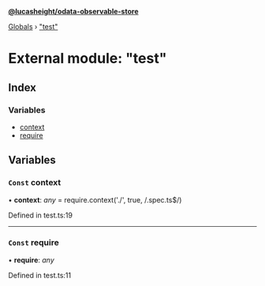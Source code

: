**[@lucasheight/odata-observable-store](../README.md)**

[Globals](../globals.md) › ["test"](_test_.md)

# External module: "test"

## Index

### Variables

* [context](_test_.md#const-context)
* [require](_test_.md#const-require)

## Variables

### `Const` context

• **context**: *any* =  require.context('./', true, /\.spec\.ts$/)

Defined in test.ts:19

___

### `Const` require

• **require**: *any*

Defined in test.ts:11